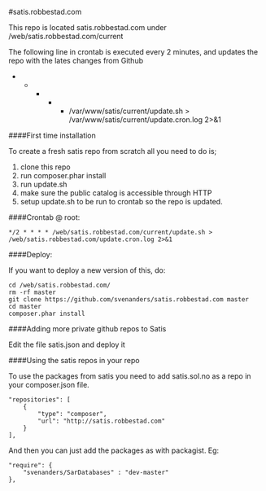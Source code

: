 #satis.robbestad.com


This repo is located satis.robbestad.com under /web/satis.robbestad.com/current

The following line in crontab is executed every 2 minutes, and updates the repo with the lates
changes from Github

  * * * * * /var/www/satis/current/update.sh > /var/www/satis/current/update.cron.log 2>&1

####First time installation

To create a fresh satis repo from scratch all you need to do is;

1. clone this repo
2. run composer.phar install
3. run update.sh
4. make sure the public catalog is accessible through HTTP
5. setup update.sh to be run to crontab so the repo is updated.


####Crontab @ root:

    */2 * * * * /web/satis.robbestad.com/current/update.sh >  /web/satis.robbestad.com/update.cron.log 2>&1


####Deploy:

If you want to deploy a new version of this, do:

    cd /web/satis.robbestad.com/
    rm -rf master
    git clone https://github.com/svenanders/satis.robbestad.com master
    cd master
    composer.phar install


####Adding more private github repos to Satis

Edit the file satis.json and deploy it

####Using the satis repos in your repo

To use the packages from satis you need to add satis.sol.no as a repo in your composer.json file.

    "repositories": [
        {
            "type": "composer",
            "url": "http://satis.robbestad.com"
        }
    ],
    
And then you can just add the packages as with packagist. Eg:

    "require": {
        "svenanders/SarDatabases" : "dev-master"
    },


